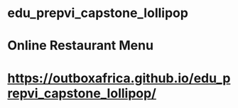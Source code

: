 # edu_prepvi_capstone_lollipop

# Online Restaurant Menu
# https://outboxafrica.github.io/edu_prepvi_capstone_lollipop/
